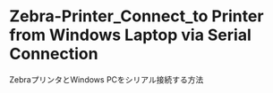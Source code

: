 # Zebra-Printer_Connect_to Printer from Windows Laptop via Serial Connection
 ZebraプリンタとWindows PCをシリアル接続する方法
